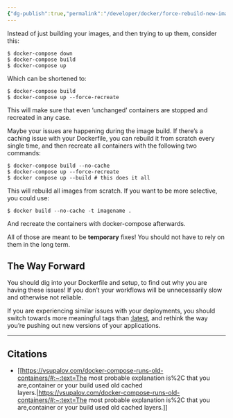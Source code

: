 ```yaml
---
{"dg-publish":true,"permalink":"/developer/docker/force-rebuild-new-image/","noteIcon":""}
---
```


Instead of just building your images, and then trying to up them, consider this:

```
$ docker-compose down
$ docker-compose build
$ docker-compose up
```

Which can be shortened to:

```
$ docker-compose build
$ docker-compose up --force-recreate
```

This will make sure that even ‘unchanged’ containers are stopped and recreated in any case.

Maybe your issues are happening during the image build. If there’s a caching issue with your Dockerfile, you can rebuild it from scratch every single time, and then recreate all containers with the following two commands:

```
$ docker-compose build --no-cache
$ docker-compose up --force-recreate
$ docker compose up --build # this does it all
```

This will rebuild all images from scratch. If you want to be more selective, you could use:

```
$ docker build --no-cache -t imagename .
```

And recreate the containers with docker-compose afterwards.

All of those are meant to be **temporary** fixes! You should not have to rely on them in the long term.

## The Way Forward

You should dig into your Dockerfile and setup, to find out why you are having these issues! If you don’t your workflows will be unnecessarily slow and otherwise not reliable.

If you are experiencing similar issues with your deployments, you should switch towards more meaningful tags than [:latest](https://vsupalov.com/docker-latest-tag/), and rethink the way you’re pushing out new versions of your applications.

---
## Citations
- [[https://vsupalov.com/docker-compose-runs-old-containers/#:~:text=The most probable explanation is%2C that you are,container or your build used old cached layers.\|https://vsupalov.com/docker-compose-runs-old-containers/#:~:text=The most probable explanation is%2C that you are,container or your build used old cached layers.]]